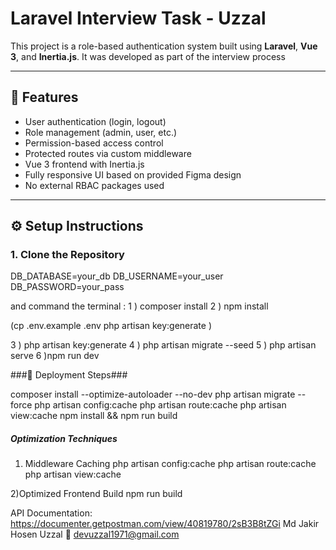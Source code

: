 # Laravel Interview Task - Uzzal

This project is a role-based authentication system built using **Laravel**, **Vue 3**, and **Inertia.js**. It was developed as part of the interview process

---

## 📌 Features

- User authentication (login, logout)
- Role management (admin, user, etc.)
- Permission-based access control
- Protected routes via custom middleware
- Vue 3 frontend with Inertia.js
- Fully responsive UI based on provided Figma design
- No external RBAC packages used

---

## ⚙️ Setup Instructions

### 1. Clone the Repository



DB_DATABASE=your_db
DB_USERNAME=your_user
DB_PASSWORD=your_pass


and command the terminal : 
1 ) composer install
2 ) npm install

(cp .env.example .env
php artisan key:generate )

3 ) php artisan key:generate
4 ) php artisan migrate --seed
5 ) php artisan serve
6 )npm run dev

###🚀 Deployment Steps###

composer install --optimize-autoloader --no-dev
php artisan migrate --force
php artisan config:cache
php artisan route:cache
php artisan view:cache
npm install && npm run build

##### Optimization Techniques ######
1) Middleware Caching
    php artisan config:cache
    php artisan route:cache
    php artisan view:cache

2)Optimized Frontend Build
npm run build


API Documentation: https://documenter.getpostman.com/view/40819780/2sB3B8tZGi
Md Jakir Hosen Uzzal
📧 devuzzal1971@gmail.com


